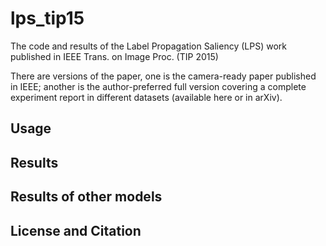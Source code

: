 # lps_tip15
The code and results of the Label Propagation Saliency (LPS) work published in IEEE Trans. on Image Proc. (TIP 2015)

There are versions of the paper, one is the camera-ready paper published in IEEE; another is the author-preferred full version covering a complete experiment report in different datasets (available here or in arXiv).

## Usage

## Results

## Results of other models

## License and Citation
